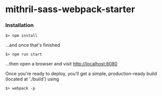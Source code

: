 # mithril-sass-webpack-starter  

### Installation
```
$> npm install
```
...and once that's finished
```
$> npm run start
```
...then open a browser and visit [http://localhost:8080]()  

Once you're ready to deploy, you'll get a simple, production-ready build (located at './build') using
```
$> webpack -p
```
